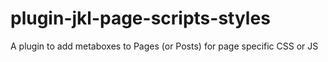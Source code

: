 # plugin-jkl-page-scripts-styles
A plugin to add metaboxes to Pages (or Posts) for page specific CSS or JS
